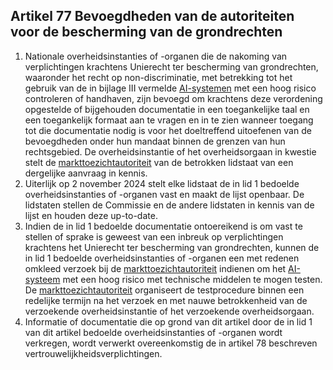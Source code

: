 ## Artikel 77 Bevoegdheden van de autoriteiten voor de bescherming van de grondrechten

1. Nationale overheidsinstanties of -organen die de nakoming van verplichtingen krachtens Unierecht ter bescherming van grondrechten, waaronder het recht op non-discriminatie, met betrekking tot het gebruik van de in bijlage III vermelde [AI-systemen](a3.md#^ai-systeem) met een hoog risico controleren of handhaven, zijn bevoegd om krachtens deze verordening opgestelde of bijgehouden documentatie in een toegankelijke taal en een toegankelijk formaat aan te vragen en in te zien wanneer toegang tot die documentatie nodig is voor het doeltreffend uitoefenen van de bevoegdheden onder hun mandaat binnen de grenzen van hun rechtsgebied. De overheidsinstantie of het overheidsorgaan in kwestie stelt de [markttoezichtautoriteit](a3.md#^mta) van de betrokken lidstaat van een dergelijke aanvraag in kennis.
2. Uiterlijk op 2 november 2024 stelt elke lidstaat de in lid 1 bedoelde overheidsinstanties of -organen vast en maakt de lijst openbaar. De lidstaten stellen de Commissie en de andere lidstaten in kennis van de lijst en houden deze up-to-date.
3. Indien de in lid 1 bedoelde documentatie ontoereikend is om vast te stellen of sprake is geweest van een inbreuk op verplichtingen krachtens het Unierecht ter bescherming van grondrechten, kunnen de in lid 1 bedoelde overheidsinstanties of -organen een met redenen omkleed verzoek bij de [markttoezichtautoriteit](a3.md#^mta) indienen om het [AI-systeem](a3.md#^ai-systeem) met een hoog risico met technische middelen te mogen testen. De [markttoezichtautoriteit](a3.md#^mta) organiseert de testprocedure binnen een redelijke termijn na het verzoek en met nauwe betrokkenheid van de verzoekende overheidsinstantie of het verzoekende overheidsorgaan.
4. Informatie of documentatie die op grond van dit artikel door de in lid 1 van dit artikel bedoelde overheidsinstanties of -organen wordt verkregen, wordt verwerkt overeenkomstig de in artikel 78 beschreven vertrouwelijkheidsverplichtingen.